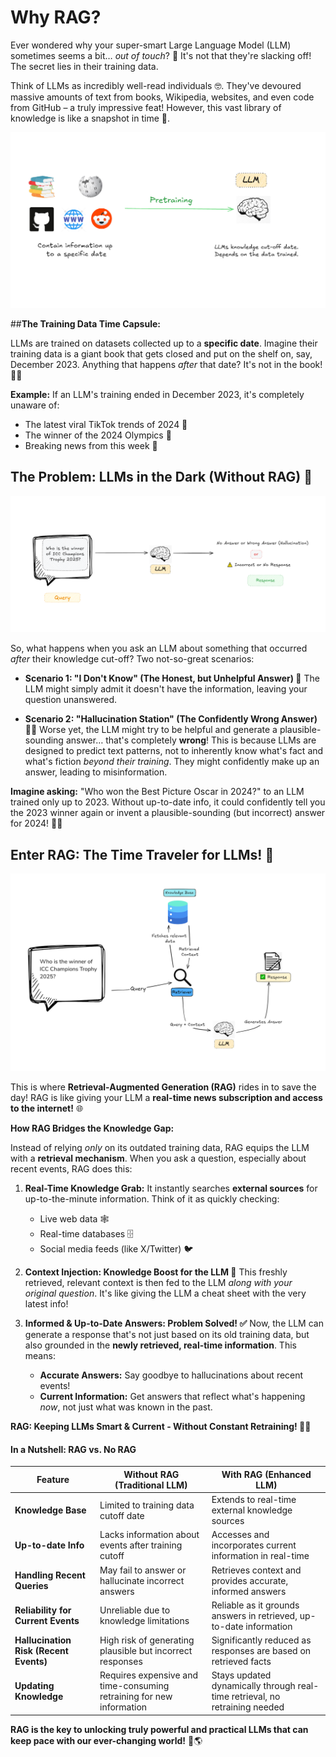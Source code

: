 




# Why RAG?

Ever wondered why your super-smart Large Language Model (LLM) sometimes seems a bit… *out of touch*? 🤔  It's not that they're slacking off! The secret lies in their training data.

Think of LLMs as incredibly well-read individuals 🤓. They've devoured massive amounts of text from books, Wikipedia, websites, and even code from GitHub – a truly impressive feat!  However, this vast library of knowledge is like a snapshot in time 📸.

![image](https://github.com/Charikshith/RAG_techniques/blob/main/Theory/images/why_rag1.PNG)

##**The Training Data Time Capsule:**

LLMs are trained on datasets collected up to a **specific date**.  Imagine their training data is a giant book that gets closed and put on the shelf on, say, December 2023.  Anything that happens *after* that date?  It's not in the book! 🙅‍♀️

**Example:** If an LLM's training ended in December 2023, it's completely unaware of:

*  The latest viral TikTok trends of 2024 📱
*  The winner of the 2024 Olympics 🥇
*  Breaking news from this week 📰

## **The Problem: LLMs in the Dark (Without RAG) 🔦**

![image](https://github.com/Charikshith/RAG_techniques/blob/main/Theory/images/why_rag2.PNG)

So, what happens when you ask an LLM about something that occurred *after* their knowledge cut-off?  Two not-so-great scenarios:

* **Scenario 1: "I Don't Know" (The Honest, but Unhelpful Answer) 🤷**  The LLM might simply admit it doesn't have the information, leaving your question unanswered.

* **Scenario 2: "Hallucination Station" (The Confidently Wrong Answer) 😵‍💫**  Worse yet, the LLM might try to be helpful and generate a plausible-sounding answer… that's completely **wrong**! This is because LLMs are designed to predict text patterns, not to inherently know what's fact and what's fiction *beyond their training*. They might confidently make up an answer, leading to misinformation.

**Imagine asking:** "Who won the Best Picture Oscar in 2024?" to an LLM trained only up to 2023.  Without up-to-date info, it could confidently tell you the 2023 winner again or invent a plausible-sounding (but incorrect) answer for 2024! 🤦‍♂️






## **Enter RAG: The Time Traveler for LLMs! 🚀**

![image](https://github.com/Charikshith/RAG_techniques/blob/main/Theory/images/why_rag3.PNG)

This is where **Retrieval-Augmented Generation (RAG)** rides in to save the day!  RAG is like giving your LLM a **real-time news subscription and access to the internet!** 🌐

**How RAG Bridges the Knowledge Gap:**

Instead of relying *only* on its outdated training data, RAG equips the LLM with a **retrieval mechanism**. When you ask a question, especially about recent events, RAG does this:

1. **Real-Time Knowledge Grab:**  It instantly searches **external sources** for up-to-the-minute information. Think of it as quickly checking:
    * Live web data 🕸️
    * Real-time databases 🗄️
    * Social media feeds (like X/Twitter) 🐦

2. **Context Injection: Knowledge Boost for the LLM 💪**  This freshly retrieved, relevant context is then fed to the LLM *along with your original question*.  It's like giving the LLM a cheat sheet with the very latest info!

3. **Informed & Up-to-Date Answers: Problem Solved! ✅** Now, the LLM can generate a response that's not just based on its old training data, but also grounded in the **newly retrieved, real-time information**.  This means:

    * **Accurate Answers:**  Say goodbye to hallucinations about recent events!
    * **Current Information:**  Get answers that reflect what's happening *now*, not just what was known in the past.

**RAG: Keeping LLMs Smart & Current - Without Constant Retraining! 🧠✨**

#### **In a Nutshell: RAG vs. No RAG**

| Feature         | Without RAG (Traditional LLM)                                   | With RAG (Enhanced LLM)                                                  |
|-----------------|--------------------------------------------------------------------|--------------------------------------------------------------------------|
| **Knowledge Base** | Limited to training data cutoff date                               | Extends to real-time external knowledge sources                             |
| **Up-to-date Info**| Lacks information about events after training cutoff                 | Accesses and incorporates current information in real-time                 |
| **Handling Recent Queries** | May fail to answer or hallucinate incorrect answers                       | Retrieves context and provides accurate, informed answers                |
| **Reliability for Current Events** | Unreliable due to knowledge limitations                               | Reliable as it grounds answers in retrieved, up-to-date information     |
| **Hallucination Risk (Recent Events)** | High risk of generating plausible but incorrect responses           | Significantly reduced as responses are based on retrieved facts      |
| **Updating Knowledge** | Requires expensive and time-consuming retraining for new information | Stays updated dynamically through real-time retrieval, no retraining needed |

**RAG is the key to unlocking truly powerful and practical LLMs that can keep pace with our ever-changing world!** 🚀🌎

